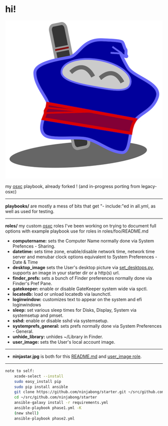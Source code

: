 hi!
===

![ninjabong](ninjastar.jpg "ninjabong")

my [osxc](http://osxc.github.io) playbook, already forked ! (and in-progress porting from legacy-osxc)

----------

**playbooks/** are mostly a mess of bits that get "- include:"ed in all.yml, as well as used for testing.

----------

**roles/** my custom [osxc](http://osxc.github.io) roles
I've been working on trying to document full options with example playbook use for roles in roles/foo/README.md

-   **computername:** sets the Computer Name normally done via System Prefences \- Sharing.
-   **datetime:** sets time zone, enable/disable network time, network time server and menubar clock options equivalent to System Preferences - Date & Time
-   **desktop\_image** sets the User's desktop picture via [set_desktops.py](https://github.com/grahamgilbert/macscripts/set_desktops/set_desktops.py), supports an image in your starter dir or a http(s) url.
-   **finder\_prefs:** sets a bunch of Finder preferences normally done via Finder's Pref Pane.
-   **gatekeeper:** enable or disable GateKeeper system wide via spctl.
-   **locatedb:** load or unload locatedb via launchctl.
-   **loginwindow:** customizes text to appear on the system and efi loginwindows
-   **sleep:** set various sleep times for Disks, Display, System via systemsetup and pmset.
-   **sshd:** enable or disable sshd via systemsetup.
-   **systemprefs\_general:** sets prefs normally done via System Preferences \- General.
-   **unhide\_library:** unhides ~/Library in Finder.
-   **user\_image:** sets the User's local account image.

----------

-   **ninjastar.jpg** is both for this [README.md](README.md) and [user_image role](https://github.com/ninjabong/starter/tree/master/roles/user_image/).

----------
```bash
note to self:
	xcode-select --install
	sudo easy_install pip
	sudo pip install ansible
	git clone https://github.com/ninjabong/starter.git ~/src/github.com/ninjabong/starter
	cd ~/src/github.com/ninjabong/starter
	ansible-galaxy install -r requirements.yml
	ansible-playbook phase1.yml -K
	(new shell)
	ansible-playbook phase2.yml
```